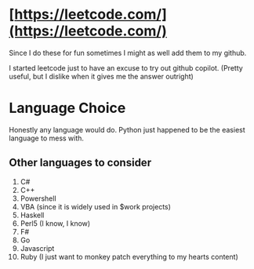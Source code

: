 # [https://leetcode.com/](https://leetcode.com/)

Since I do these for fun sometimes I might as well add them to my github.

I started leetcode just to have an excuse to try out github copilot. (Pretty useful, but I dislike when it gives me the answer outright)

# Language Choice

Honestly any language would do. Python just happened to be the easiest language to mess with.

## Other languages to consider
1. C#
2. C++
3. Powershell
4. VBA (since it is widely used in $work projects)
5. Haskell
6. Perl5 (I know, I know)
7. F#
8. Go
9. Javascript
10. Ruby (I just want to monkey patch everything to my hearts content)
